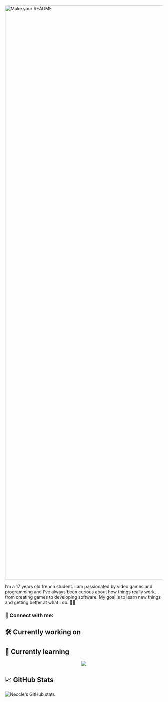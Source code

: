 <p align=”center”>
<img width="1834" alt="Make your README" src="https://github.com/user-attachments/assets/9e0af2cd-9244-4d5a-8f0b-a2b65812e554" />
</p>

I’m a 17 years old french student. I am passionated by video games and programming and I’ve always been curious about how things really work, from creating games to developing software. My goal is to learn new things and getting better at what I do. 💪💪

### 🔗 Connect with me:


## 🛠️ Currently working on


## 📖 Currently learning
<p align="center">
  <a href="https://skillicons.dev">
    <img src="https://skillicons.dev/icons?i=cpp" />
  </a>
</p>


## 📈 GitHub Stats 
![Neocle's GitHub stats](https://github-readme-stats.vercel.app/api?username=Neocle&theme=prussian&show_icons=true)
